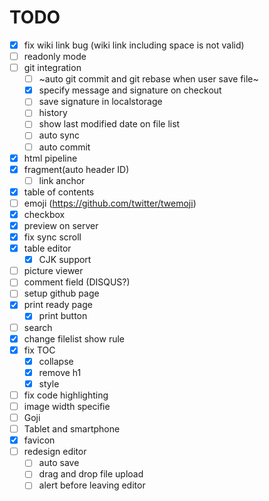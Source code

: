 TODO
====
* [x] fix wiki link bug (wiki link including space is not valid)
* [ ] readonly mode
* [ ] git integration
  - [ ] ~auto git commit and git rebase when user save file~
  - [x] specify message and signature on checkout
  - [ ] save signature in localstorage
  - [ ] history
  - [ ] show last modified date on file list
  - [ ] auto sync
  - [ ] auto commit
* [x] html pipeline
* [x] fragment(auto header ID)
  - [ ] link anchor
* [x] table of contents
* [ ] emoji (https://github.com/twitter/twemoji)
* [x] checkbox
* [x] preview on server
* [x] fix sync scroll
* [x] table editor
  - [x] CJK support
* [ ] picture viewer
* [ ] comment field (DISQUS?)
* [ ] setup github page
* [x] print ready page
  - [x] print button
* [ ] search
* [x] change filelist show rule
* [x] fix TOC
    - [x] collapse
    - [x] remove h1
    - [x] style
* [ ] fix code highlighting
* [ ] image width specifie
* [ ] Goji
* [ ] Tablet and smartphone
* [x] favicon
* [ ] redesign editor
  - [ ] auto save
  - [ ] drag and drop file upload
  - [ ] alert before leaving editor
